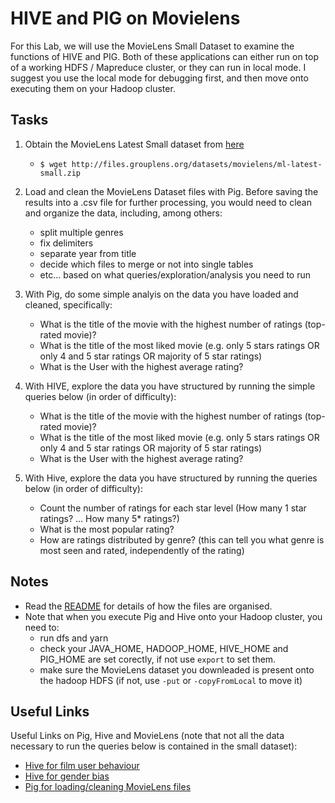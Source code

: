 # HIVE and PIG on Movielens

For this Lab, we will use the MovieLens Small Dataset to examine the functions of HIVE and PIG. 
Both of these applications can either run on top of a working HDFS / Mapreduce cluster, or they can run in local mode. 
I suggest you use the local mode for debugging first, and then move onto executing them on your Hadoop cluster.

## Tasks

1. Obtain the MovieLens Latest Small dataset from [here](http://grouplens.org/datasets/movielens/)
   * `$ wget http://files.grouplens.org/datasets/movielens/ml-latest-small.zip`

2. Load and clean the MovieLens Dataset files with Pig. Before saving the results into a .csv file for further processing, you would need to clean and organize the data, including, among others:

     - split multiple genres
     - fix delimiters
     - separate year from title
     - decide which files to merge or not into single tables
     - etc... based on what queries/exploration/analysis you need to run

3. With Pig, do some simple analyis on the data you have loaded and cleaned, specifically:
    * What is the title of the movie with the highest number of ratings (top-rated movie)?
    * What is the title of the most liked movie (e.g. only 5 stars ratings OR only 4 and 5 star ratings OR majority of 5 star ratings) 
    * What is the User with the highest average rating?

4. With HIVE, explore the data you have structured by running the simple queries below (in order of difficulty):
    * What is the title of the movie with the highest number of ratings (top-rated movie)?
    * What is the title of the most liked movie (e.g. only 5 stars ratings OR only 4 and 5 star ratings OR majority of 5 star ratings)
    * What is the User with the highest average rating?

5. With Hive, explore the data you have structured by running the queries below (in order of difficulty):
    * Count the number of ratings for each star level (How many 1 star ratings? ... How many 5* ratings?)
    * What is the most popular rating?
    * How are ratings distributed by genre? (this can tell you what genre is most seen and rated, independently of the rating)


## Notes
* Read the [README](http://files.grouplens.org/datasets/movielens/ml-latest-small-README.html) for details of how the files are organised.
* Note that when you execute Pig and Hive onto your Hadoop cluster, you need to:
  - run dfs and yarn
  - check your JAVA_HOME, HADOOP_HOME, HIVE_HOME and PIG_HOME are set corectly, if not use `export` to set them.
  - make sure the MovieLens dataset you downleaded is present onto the hadoop HDFS (if not, use `-put` or `-copyFromLocal` to move it)

## Useful Links
Useful Links on Pig, Hive and MovieLens (note that not all the data necessary to run the queries below is contained in the small dataset):
* [Hive for film user behaviour](https://liamgavinmurray.com/2014/04/13/evaluating-film-user-behaviour-with-hive/)
* [Hive for gender bias](https://ragrawal.wordpress.com/2013/09/14/detecting-gender-bias-per-movie-genre-using-hive/)
* [Pig for loading/cleaning MovieLens files](https://ashokharnal.wordpress.com/2014/03/25/analysing-movielens-movie-data-using-pig-a-step-by-step-tutorial/)



